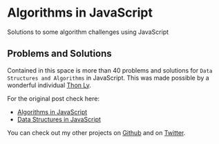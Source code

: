 # Algorithms in JavaScript

Solutions to some algorithm challenges using JavaScript

## Problems and Solutions

Contained in this space is more than 40 problems and solutions for `Data Structures and Algorithms` in JavaScript. This was made possible by a wonderful individual [Thon Ly](https://medium.com/@thonly?source=post_header_lockup).

For the original post check here:
  - [Algorithms in JavaScript](https://medium.com/@thonly?source=post_header_lockup)
  - [Data Structures in JavaScript](https://medium.com/@thonly?source=post_header_lockup)

You can check out my other projects on [Github](https://github.com/meetkazuki) and on [Twitter](http://twitter.com/meetkazuk1).
